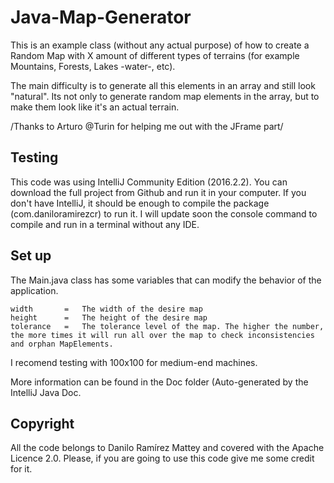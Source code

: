 # Java-Map-Generator
This is an example class (without any actual purpose) of how to create a Random Map with X amount of different types of terrains (for example Mountains, Forests, Lakes -water-, etc).

The main difficulty is to generate all this elements in an array and still look "natural". Its not only to generate random map elements in the array, but to make them look like it's an actual terrain.

/Thanks to Arturo @Turin for helping me out with the JFrame part/

## Testing

This code was using IntelliJ Community Edition (2016.2.2). You can download the full project from Github and run it in your computer. If you don't have IntelliJ, it should be enough to compile the package (com.daniloramirezcr) to run it. I will update soon the console command to compile and run in a terminal without any IDE.

## Set up

The Main.java class has some variables that can modify the behavior of the application.

    width       =   The width of the desire map
    height      =   The height of the desire map
    tolerance   =   The tolerance level of the map. The higher the number, the more times it will run all over the map to check inconsistencies and orphan MapElements.

I recomend testing with 100x100 for medium-end machines.

More information can be found in the Doc folder (Auto-generated by the IntelliJ Java Doc.

## Copyright

All the code belongs to Danilo Ramírez Mattey and covered with the Apache Licence 2.0. Please, if you are going to use this code give me some credit for it.
